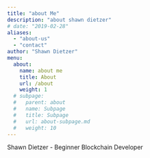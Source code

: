 ```yaml
---
title: "about Me"
description: "about shawn dietzer"
# date: "2019-02-28"
aliases:
  - "about-us"
  - "contact"
author: "Shawn Dietzer"
menu:
  about:
    name: about me
    title: About
    url: /about
    weight: 1
  # subpage:
  #   parent: about
  #   name: Subpage
  #   title: Subpage
  #   url: about-subpage.md
  #   weight: 10
---
```


Shawn Dietzer - Beginner Blockchain Developer





